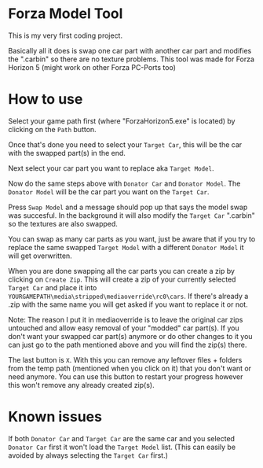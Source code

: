 # Forza Model Tool
This is my very first coding project.

Basically all it does is swap one car part with another car part and modifies the ".carbin" so there are no texture problems. This tool was made for Forza Horizon 5 (might work on other Forza PC-Ports too)

# How to use
Select your game path first (where "ForzaHorizon5.exe" is located) by clicking on the `Path` button.

Once that's done you need to select your `Target Car`, this will be the car with the swapped part(s) in the end.

Next select your car part you want to replace aka `Target Model`.

Now do the same steps above with `Donator Car` and `Donator Model`. The `Donator Model` will be the car part you want on the `Target Car`.

Press `Swap Model` and a message should pop up that says the model swap was succesful.
In the background it will also modify the `Target Car` ".carbin" so the textures are also swapped.

You can swap as many car parts as you want, just be aware that if you try to replace the same swapped `Target Model` with a different `Donator Model` it will get overwritten.

When you are done swapping all the car parts you can create a zip by clicking on `Create Zip`. This will create a zip of your currently selected `Target Car`
and place it into `YOURGAMEPATH\media\stripped\mediaoverride\rc0\cars`. If there's already a .zip with the same name you will get asked if you want to replace it or not.

Note: The reason I put it in mediaoverride is to leave the original car zips untouched and allow easy removal of your "modded" car part(s).
If you don't want your swapped car part(s) anymore or do other changes to it you can just go to the path mentioned above and you will find the zip(s) there.

The last button is `X`. With this you can remove any leftover files + folders from the temp path (mentioned when you click on it) that you don't want or need anymore.
You can use this button to restart your progress however this won't remove any already created zip(s).

# Known issues
If both `Donator Car` and `Target Car` are the same car and you selected `Donator Car` first it won't load the `Target Model` list.
(This can easily be avoided by always selecting the `Target Car` first.)
